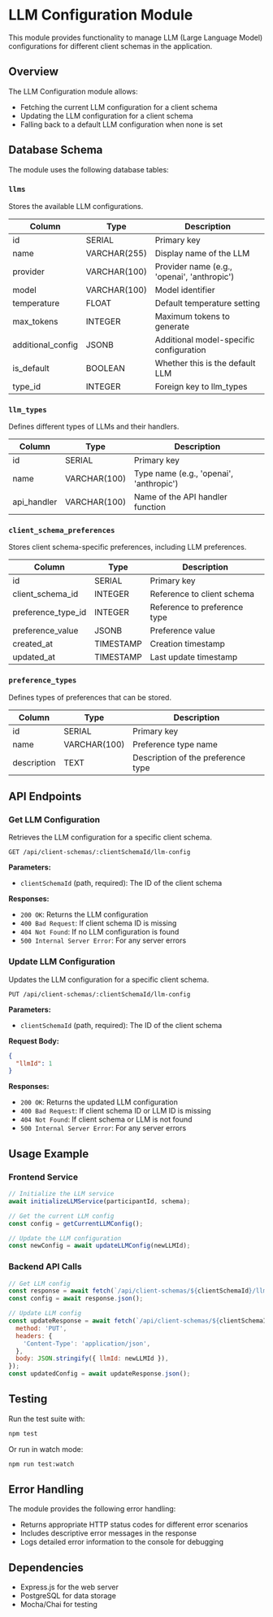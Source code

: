 # LLM Configuration Module

This module provides functionality to manage LLM (Large Language Model) configurations for different client schemas in the application.

## Overview

The LLM Configuration module allows:
- Fetching the current LLM configuration for a client schema
- Updating the LLM configuration for a client schema
- Falling back to a default LLM configuration when none is set

## Database Schema

The module uses the following database tables:

### `llms`
Stores the available LLM configurations.

| Column | Type | Description |
|--------|------|-------------|
| id | SERIAL | Primary key |
| name | VARCHAR(255) | Display name of the LLM |
| provider | VARCHAR(100) | Provider name (e.g., 'openai', 'anthropic') |
| model | VARCHAR(100) | Model identifier |
| temperature | FLOAT | Default temperature setting |
| max_tokens | INTEGER | Maximum tokens to generate |
| additional_config | JSONB | Additional model-specific configuration |
| is_default | BOOLEAN | Whether this is the default LLM |
| type_id | INTEGER | Foreign key to llm_types |

### `llm_types`
Defines different types of LLMs and their handlers.

| Column | Type | Description |
|--------|------|-------------|
| id | SERIAL | Primary key |
| name | VARCHAR(100) | Type name (e.g., 'openai', 'anthropic') |
| api_handler | VARCHAR(100) | Name of the API handler function |

### `client_schema_preferences`
Stores client schema-specific preferences, including LLM preferences.

| Column | Type | Description |
|--------|------|-------------|
| id | SERIAL | Primary key |
| client_schema_id | INTEGER | Reference to client schema |
| preference_type_id | INTEGER | Reference to preference type |
| preference_value | JSONB | Preference value |
| created_at | TIMESTAMP | Creation timestamp |
| updated_at | TIMESTAMP | Last update timestamp |

### `preference_types`
Defines types of preferences that can be stored.

| Column | Type | Description |
|--------|------|-------------|
| id | SERIAL | Primary key |
| name | VARCHAR(100) | Preference type name |
| description | TEXT | Description of the preference type |

## API Endpoints

### Get LLM Configuration

Retrieves the LLM configuration for a specific client schema.

```http
GET /api/client-schemas/:clientSchemaId/llm-config
```

**Parameters:**
- `clientSchemaId` (path, required): The ID of the client schema

**Responses:**
- `200 OK`: Returns the LLM configuration
- `400 Bad Request`: If client schema ID is missing
- `404 Not Found`: If no LLM configuration is found
- `500 Internal Server Error`: For any server errors

### Update LLM Configuration

Updates the LLM configuration for a specific client schema.

```http
PUT /api/client-schemas/:clientSchemaId/llm-config
```

**Parameters:**
- `clientSchemaId` (path, required): The ID of the client schema

**Request Body:**
```json
{
  "llmId": 1
}
```

**Responses:**
- `200 OK`: Returns the updated LLM configuration
- `400 Bad Request`: If client schema ID or LLM ID is missing
- `404 Not Found`: If client schema or LLM is not found
- `500 Internal Server Error`: For any server errors

## Usage Example

### Frontend Service

```javascript
// Initialize the LLM service
await initializeLLMService(participantId, schema);

// Get the current LLM config
const config = getCurrentLLMConfig();

// Update the LLM configuration
const newConfig = await updateLLMConfig(newLLMId);
```

### Backend API Calls

```javascript
// Get LLM config
const response = await fetch(`/api/client-schemas/${clientSchemaId}/llm-config`);
const config = await response.json();

// Update LLM config
const updateResponse = await fetch(`/api/client-schemas/${clientSchemaId}/llm-config`, {
  method: 'PUT',
  headers: {
    'Content-Type': 'application/json',
  },
  body: JSON.stringify({ llmId: newLLMId }),
});
const updatedConfig = await updateResponse.json();
```

## Testing

Run the test suite with:

```bash
npm test
```

Or run in watch mode:

```bash
npm run test:watch
```

## Error Handling

The module provides the following error handling:
- Returns appropriate HTTP status codes for different error scenarios
- Includes descriptive error messages in the response
- Logs detailed error information to the console for debugging

## Dependencies

- Express.js for the web server
- PostgreSQL for data storage
- Mocha/Chai for testing
